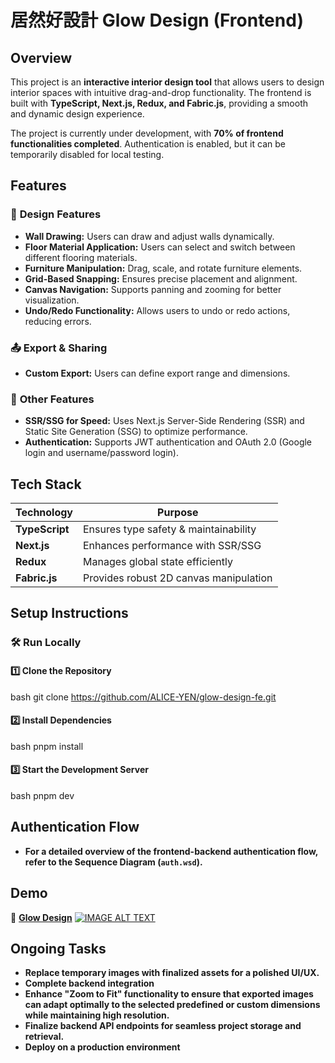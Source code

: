 # 居然好設計 Glow Design (Frontend)

## Overview
This project is an **interactive interior design tool** that allows users to design interior spaces with intuitive drag-and-drop functionality. The frontend is built with **TypeScript, Next.js, Redux, and Fabric.js**, providing a smooth and dynamic design experience.

The project is currently under development, with **70% of frontend functionalities completed**. Authentication is enabled, but it can be temporarily disabled for local testing.

## Features
### 🎨 **Design Features**
- **Wall Drawing:** Users can draw and adjust walls dynamically.
- **Floor Material Application:** Users can select and switch between different flooring materials.
- **Furniture Manipulation:** Drag, scale, and rotate furniture elements.
- **Grid-Based Snapping:** Ensures precise placement and alignment.
- **Canvas Navigation:** Supports panning and zooming for better visualization.
- **Undo/Redo Functionality:** Allows users to undo or redo actions, reducing errors.

### 📤 **Export & Sharing**
- **Custom Export:** Users can define export range and dimensions.

### 🚀 **Other Features**
- **SSR/SSG for Speed:** Uses Next.js Server-Side Rendering (SSR) and Static Site Generation (SSG) to optimize performance.
- **Authentication:** Supports JWT authentication and OAuth 2.0 (Google login and username/password login).

## Tech Stack
| Technology | Purpose |
|------------|---------|
| **TypeScript** | Ensures type safety & maintainability |
| **Next.js** | Enhances performance with SSR/SSG |
| **Redux** | Manages global state efficiently |
| **Fabric.js** | Provides robust 2D canvas manipulation |

## Setup Instructions
### 🛠 **Run Locally**
#### 1️⃣ Clone the Repository
bash
git clone https://github.com/ALICE-YEN/glow-design-fe.git


#### 2️⃣ Install Dependencies
bash
pnpm install


#### 3️⃣ Start the Development Server
bash
pnpm dev



## Authentication Flow
- **For a detailed overview of the frontend-backend authentication flow, refer to the Sequence Diagram (`auth.wsd`).**


## Demo
🎥 **[Glow Design](https://www.youtube.com/watch?v=Yu3DeyiUVV0)**
[![IMAGE ALT TEXT](https://github.com/user-attachments/assets/ba0e6ced-9aeb-409e-9077-c240965cb375)](https://www.youtube.com/watch?v=Yu3DeyiUVV0 "YOUR_VIDEO_TITLE")


## Ongoing Tasks
- **Replace temporary images with finalized assets for a polished UI/UX.**
- **Complete backend integration**
- **Enhance "Zoom to Fit" functionality to ensure that exported images can adapt optimally to the selected predefined or custom dimensions while maintaining high resolution.**
- **Finalize backend API endpoints for seamless project storage and retrieval.**
- **Deploy on a production environment**
